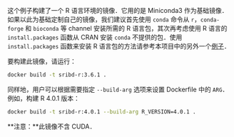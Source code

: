 这个例子构建了一个 R 语言环境的镜像．它用的是 Miniconda3 作为基础镜像．如果以此为基础定制自己的镜像，我们建议首先使用 `conda` 命令从 `r`，`conda-forge` 和 `bioconda` 等 channel 安装所需的 R 语言包，其次再考虑使用 R 语言的 `install.packages` 函数从 CRAN 安装 `conda` 不提供的包．使用 `install.packages` 函数来安装 R 语言包的方法请参考本项目中的另外一个[例子](../r-base)．

要构建此镜像，请运行：

```bash
docker build -t sribd-r:3.6.1 .
```

同样地，用户可以根据需要指定 `--build-arg` 选项来设置 Dockerfile 中的 `ARG`．例如，构建 R 4.0.1 版本：

```bash
docker build -t sribd-r:4.0.1 --build-arg R_VERSION=4.0.1 .
```

**注意：**此镜像不含 CUDA．